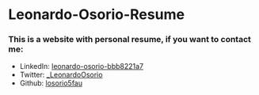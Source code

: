 # Leonardo-Osorio-Resume

### This is a website with personal resume, if you want to contact me:

- LinkedIn: [leonardo-osorio-bbb8221a7](https://www.linkedin.com/in/leonardo-osorio-bbb8221a7/)
- Twitter: [_LeonardoOsorio](https://twitter.com/_LeonardoOsorio)
- Github: [losorio5fau](https://github.com/losorio5fau)